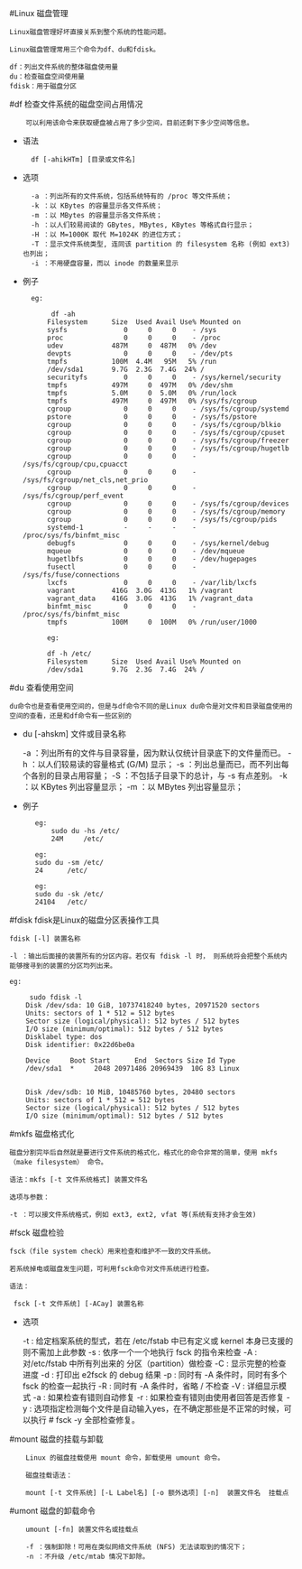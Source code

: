 #Linux 磁盘管理

    Linux磁盘管理好坏直接关系到整个系统的性能问题。
    
    Linux磁盘管理常用三个命令为df、du和fdisk。
    
    df：列出文件系统的整体磁盘使用量
    du：检查磁盘空间使用量
    fdisk：用于磁盘分区
    
    
#df  检查文件系统的磁盘空间占用情况
    
        可以利用该命令来获取硬盘被占用了多少空间，目前还剩下多少空间等信息。
        
* 语法
    
        df [-ahikHTm] [目录或文件名]
        
* 选项    
        
        -a ：列出所有的文件系统，包括系统特有的 /proc 等文件系统；
        -k ：以 KBytes 的容量显示各文件系统；
        -m ：以 MBytes 的容量显示各文件系统；
        -h ：以人们较易阅读的 GBytes, MBytes, KBytes 等格式自行显示；
        -H ：以 M=1000K 取代 M=1024K 的进位方式；
        -T ：显示文件系统类型, 连同该 partition 的 filesystem 名称 (例如 ext3) 也列出；
        -i ：不用硬盘容量，而以 inode 的数量来显示
        
* 例子    
        
        eg:
            
             df -ah
            Filesystem      Size  Used Avail Use% Mounted on
            sysfs              0     0     0    - /sys
            proc               0     0     0    - /proc
            udev            487M     0  487M   0% /dev
            devpts             0     0     0    - /dev/pts
            tmpfs           100M  4.4M   95M   5% /run
            /dev/sda1       9.7G  2.3G  7.4G  24% /
            securityfs         0     0     0    - /sys/kernel/security
            tmpfs           497M     0  497M   0% /dev/shm
            tmpfs           5.0M     0  5.0M   0% /run/lock
            tmpfs           497M     0  497M   0% /sys/fs/cgroup
            cgroup             0     0     0    - /sys/fs/cgroup/systemd
            pstore             0     0     0    - /sys/fs/pstore
            cgroup             0     0     0    - /sys/fs/cgroup/blkio
            cgroup             0     0     0    - /sys/fs/cgroup/cpuset
            cgroup             0     0     0    - /sys/fs/cgroup/freezer
            cgroup             0     0     0    - /sys/fs/cgroup/hugetlb
            cgroup             0     0     0    - /sys/fs/cgroup/cpu,cpuacct
            cgroup             0     0     0    - /sys/fs/cgroup/net_cls,net_prio
            cgroup             0     0     0    - /sys/fs/cgroup/perf_event
            cgroup             0     0     0    - /sys/fs/cgroup/devices
            cgroup             0     0     0    - /sys/fs/cgroup/memory
            cgroup             0     0     0    - /sys/fs/cgroup/pids
            systemd-1          -     -     -    - /proc/sys/fs/binfmt_misc
            debugfs            0     0     0    - /sys/kernel/debug
            mqueue             0     0     0    - /dev/mqueue
            hugetlbfs          0     0     0    - /dev/hugepages
            fusectl            0     0     0    - /sys/fs/fuse/connections
            lxcfs              0     0     0    - /var/lib/lxcfs
            vagrant         416G  3.0G  413G   1% /vagrant
            vagrant_data    416G  3.0G  413G   1% /vagrant_data
            binfmt_misc        0     0     0    - /proc/sys/fs/binfmt_misc
            tmpfs           100M     0  100M   0% /run/user/1000
            
            eg:
                
            df -h /etc/
            Filesystem      Size  Used Avail Use% Mounted on
            /dev/sda1       9.7G  2.3G  7.4G  24% /


#du  查看使用空间
    
    du命令也是查看使用空间的，但是与df命令不同的是Linux du命令是对文件和目录磁盘使用的空间的查看，还是和df命令有一些区别的
    
   * du [-ahskm] 文件或目录名称
   
        -a ：列出所有的文件与目录容量，因为默认仅统计目录底下的文件量而已。
        -h ：以人们较易读的容量格式 (G/M) 显示；
        -s ：列出总量而已，而不列出每个各别的目录占用容量；
        -S ：不包括子目录下的总计，与 -s 有点差别。
        -k ：以 KBytes 列出容量显示；
        -m ：以 MBytes 列出容量显示；
        
   * 例子
        
            eg:
                sudo du -hs /etc/
                24M     /etc/
            
            eg:
            sudo du -sm /etc/
            24      /etc/
            
            eg:
            sudo du -sk /etc/
            24104   /etc/                        

#fdisk  fdisk是Linux的磁盘分区表操作工具

    fdisk [-l] 装置名称
    
    -l ：输出后面接的装置所有的分区内容。若仅有 fdisk -l 时， 则系统将会把整个系统内能够搜寻到的装置的分区均列出来。                    
        
    eg:
        
         sudo fdisk -l
        Disk /dev/sda: 10 GiB, 10737418240 bytes, 20971520 sectors
        Units: sectors of 1 * 512 = 512 bytes
        Sector size (logical/physical): 512 bytes / 512 bytes
        I/O size (minimum/optimal): 512 bytes / 512 bytes
        Disklabel type: dos
        Disk identifier: 0x22d6be0a
        
        Device     Boot Start      End  Sectors Size Id Type
        /dev/sda1  *     2048 20971486 20969439  10G 83 Linux
        
        
        Disk /dev/sdb: 10 MiB, 10485760 bytes, 20480 sectors
        Units: sectors of 1 * 512 = 512 bytes
        Sector size (logical/physical): 512 bytes / 512 bytes
        I/O size (minimum/optimal): 512 bytes / 512 bytes
        
#mkfs 磁盘格式化

    磁盘分割完毕后自然就是要进行文件系统的格式化，格式化的命令非常的简单，使用 mkfs（make filesystem） 命令。
    
    语法：mkfs [-t 文件系统格式] 装置文件名
    
    选项与参数：
    
    -t ：可以接文件系统格式，例如 ext3, ext2, vfat 等(系统有支持才会生效)
       
#fsck 磁盘检验

    fsck（file system check）用来检查和维护不一致的文件系统。
    
    若系统掉电或磁盘发生问题，可利用fsck命令对文件系统进行检查。
    
    语法：
     
     fsck [-t 文件系统] [-ACay] 装置名称
     
  * 选项
      
      -t : 给定档案系统的型式，若在 /etc/fstab 中已有定义或 kernel 本身已支援的则不需加上此参数
      -s : 依序一个一个地执行 fsck 的指令来检查
      -A : 对/etc/fstab 中所有列出来的 分区（partition）做检查
      -C : 显示完整的检查进度
      -d : 打印出 e2fsck 的 debug 结果
      -p : 同时有 -A 条件时，同时有多个 fsck 的检查一起执行
      -R : 同时有 -A 条件时，省略 / 不检查
      -V : 详细显示模式
      -a : 如果检查有错则自动修复
      -r : 如果检查有错则由使用者回答是否修复
      -y : 选项指定检测每个文件是自动输入yes，在不确定那些是不正常的时候，可以执行 # fsck -y 全部检查修复。
      
#mount  磁盘的挂载与卸载
        
        Linux 的磁盘挂载使用 mount 命令，卸载使用 umount 命令。
        
        磁盘挂载语法：
        
        mount [-t 文件系统] [-L Label名] [-o 额外选项] [-n]  装置文件名  挂载点
        
#umont 磁盘的卸载命令
        
        umount [-fn] 装置文件名或挂载点
        
        -f ：强制卸除！可用在类似网络文件系统 (NFS) 无法读取到的情况下；
        -n ：不升级 /etc/mtab 情况下卸除。                              